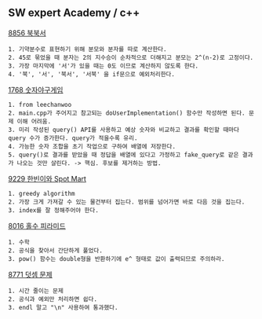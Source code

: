 SW expert Academy / c++
------------------

[8856 북북서](https://swexpertacademy.com/main/code/problem/problemDetail.do?contestProbId=AW1BsILa2X0DFARC&categoryId=AW1BsILa2X0DFARC&categoryType=CODE&&&)

```
1. 기약분수로 표현하기 위해 분모와 분자를 따로 계산한다.
2. 45로 묶었을 때 분자는 2의 지수승이 순차적으로 더해지고 분모는 2^(n-2)로 고정이다.
3. 가장 마지막에 '서'가 있을 때는 0도 이므로 계산하지 않도록 한다. 
4. '북', '서', '북서', '서북' 을 if문으로 예외처리한다.
```

[1768 숫자야구게임](https://swexpertacademy.com/main/code/problem/problemDetail.do?contestProbId=AV4su3xKXFUDFAUf)

```
1. from leechanwoo
2. main.cpp가 주어지고 참고되는 doUserImplementation() 함수만 작성하면 된다. 문제 이해 어려움.
3. 미리 작성된 query() API를 사용하고 예상 숫자와 비교하고 결과를 확인할 때마다 query 수가 증가한다. query가 적을수록 유리.
4. 가능한 숫자 조합을 초기 작업으로 구하여 배열에 저장한다.
5. query()로 결과를 받았을 때 정답을 배열에 있다고 가정하고 fake_query로 같은 결과가 나오는 것만 살린다. -> 핵심. 후보를 제거하는 방법.
```

[9229 한빈이와 Spot Mart](https://swexpertacademy.com/main/code/problem/problemDetail.do?contestProbId=AW8Wj7cqbY0DFAXN)

```
1. greedy algorithm
2. 가장 크게 가져갈 수 있는 물건부터 집는다. 범위를 넘어가면 바로 다음 것을 집는다.
3. index를 잘 정해주어야 한다.
```

[8016 홀수 피라미드](https://swexpertacademy.com/main/code/problem/problemDetail.do?contestProbId=AWvzGUKKPVwDFASy)

```
1. 수학
2. 공식을 찾아서 간단하게 풀었다.
3. pow() 함수는 double형을 반환하기에 e^ 형태로 값이 출력되므로 주의하라.
```

[8771 덧셈 문제](https://swexpertacademy.com/main/code/problem/problemDetail.do?contestProbId=AW3R9ga6F9wDFATy&categoryId=AW3R9ga6F9wDFATy&categoryType=CODE&&&&&&)

```
1. 시간 줄이는 문제
2. 공식과 예외만 처리하면 쉽다.
3. endl 말고 "\n" 사용하여 통과했다.
```
